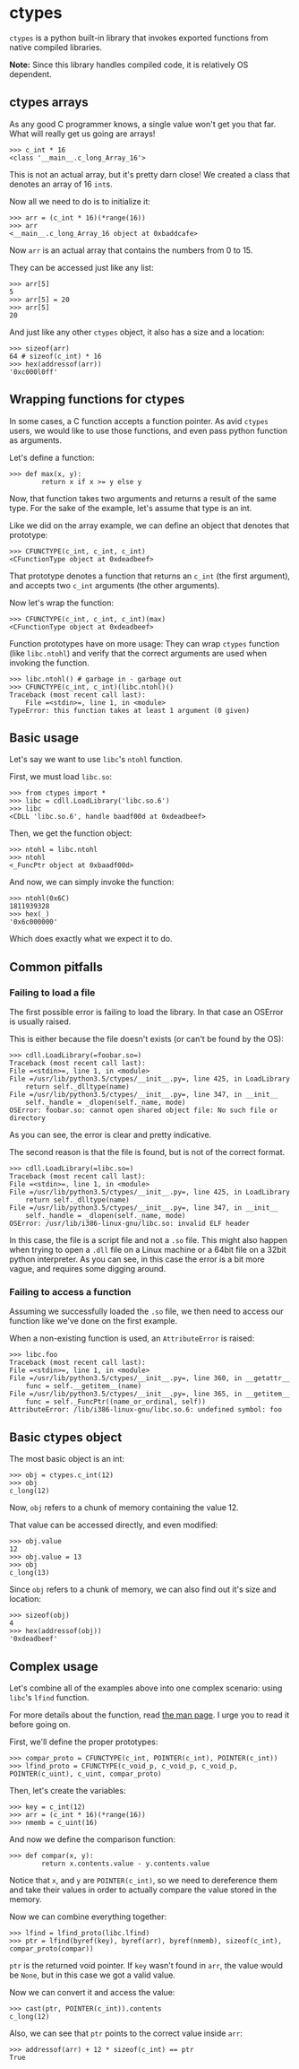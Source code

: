 # ctypes


`ctypes` is a python built-in library that invokes exported functions from native compiled libraries.

**Note:** Since this library handles compiled code, it is relatively OS dependent.



## ctypes arrays


As any good C programmer knows, a single value won't get you that far. What will really get us going are arrays!

```
>>> c_int * 16
<class '__main__.c_long_Array_16'>

```

This is not an actual array, but it's pretty darn close! We created a class that denotes an array of 16 `int`s.

Now all we need to do is to initialize it:

```
>>> arr = (c_int * 16)(*range(16))
>>> arr
<__main__.c_long_Array_16 object at 0xbaddcafe>

```

Now `arr` is an actual array that contains the numbers from 0 to 15.

They can be accessed just like any list:

```
>>> arr[5]
5
>>> arr[5] = 20
>>> arr[5]
20

```

And just like any other `ctypes` object, it also has a size and a location:

```
>>> sizeof(arr)
64 # sizeof(c_int) * 16
>>> hex(addressof(arr))
'0xc000l0ff'

```



## Wrapping functions for ctypes


In some cases, a C function accepts a function pointer. As avid `ctypes` users, we would like to use those functions, and even pass python function as arguments.

Let's define a function:

```
>>> def max(x, y):
        return x if x >= y else y

```

Now, that function takes two arguments and returns a result of the same type. For the sake of the example, let's assume that type is an int.

Like we did on the array example, we can define an object that denotes that prototype:

```
>>> CFUNCTYPE(c_int, c_int, c_int)
<CFunctionType object at 0xdeadbeef>

```

That prototype denotes a function that returns an `c_int` (the first argument), and accepts two `c_int` arguments (the other arguments).

Now let's wrap the function:

```
>>> CFUNCTYPE(c_int, c_int, c_int)(max)
<CFunctionType object at 0xdeadbeef>

```

Function prototypes have on more usage: They can wrap `ctypes` function (like `libc.ntohl`) and verify that the correct arguments are used when invoking the function.

```
>>> libc.ntohl() # garbage in - garbage out
>>> CFUNCTYPE(c_int, c_int)(libc.ntohl)()
Traceback (most recent call last):
    File =<stdin>=, line 1, in <module>
TypeError: this function takes at least 1 argument (0 given)

```



## Basic usage


Let's say we want to use `libc`'s `ntohl` function.

First, we must load `libc.so`:

```
>>> from ctypes import *
>>> libc = cdll.LoadLibrary('libc.so.6')
>>> libc
<CDLL 'libc.so.6', handle baadf00d at 0xdeadbeef>

```

Then, we get the function object:

```
>>> ntohl = libc.ntohl
>>> ntohl
<_FuncPtr object at 0xbaadf00d>

```

And now, we can simply invoke the function:

```
>>> ntohl(0x6C)
1811939328
>>> hex(_)
'0x6c000000'

```

Which does exactly what we expect it to do.



## Common pitfalls


### Failing to load a file

The first possible error is failing to load the library. In that case an OSError is usually raised.

This is either because the file doesn't exists (or can't be found by the OS):

```
>>> cdll.LoadLibrary(=foobar.so=)
Traceback (most recent call last):
File =<stdin>=, line 1, in <module>
File =/usr/lib/python3.5/ctypes/__init__.py=, line 425, in LoadLibrary
    return self._dlltype(name)
File =/usr/lib/python3.5/ctypes/__init__.py=, line 347, in __init__
    self._handle = _dlopen(self._name, mode)
OSError: foobar.so: cannot open shared object file: No such file or directory

```

As you can see, the error is clear and pretty indicative.

The second reason is that the file is found, but is not of the correct format.

```
>>> cdll.LoadLibrary(=libc.so=)
Traceback (most recent call last):
File =<stdin>=, line 1, in <module>
File =/usr/lib/python3.5/ctypes/__init__.py=, line 425, in LoadLibrary
    return self._dlltype(name)
File =/usr/lib/python3.5/ctypes/__init__.py=, line 347, in __init__
    self._handle = _dlopen(self._name, mode)
OSError: /usr/lib/i386-linux-gnu/libc.so: invalid ELF header

```

In this case, the file is a script file and not a `.so` file. This might also happen when trying to open a `.dll` file on a Linux machine or a 64bit file on a 32bit python interpreter. As you can see, in this case the error is a bit more vague, and requires some digging around.

### Failing to access a function

Assuming we successfully loaded the `.so` file, we then need to access our function like we've done on the first example.

When a non-existing function is used, an `AttributeError` is raised:

```
>>> libc.foo
Traceback (most recent call last):
File =<stdin>=, line 1, in <module>
File =/usr/lib/python3.5/ctypes/__init__.py=, line 360, in __getattr__
    func = self.__getitem__(name)
File =/usr/lib/python3.5/ctypes/__init__.py=, line 365, in __getitem__
    func = self._FuncPtr((name_or_ordinal, self))
AttributeError: /lib/i386-linux-gnu/libc.so.6: undefined symbol: foo

```



## Basic ctypes object


The most basic object is an int:

```
>>> obj = ctypes.c_int(12)
>>> obj
c_long(12)

```

Now, `obj` refers to a chunk of memory containing the value 12.

That value can be accessed directly, and even modified:

```
>>> obj.value
12
>>> obj.value = 13
>>> obj
c_long(13)

```

Since `obj` refers to a chunk of memory, we can also find out it's size and location:

```
>>> sizeof(obj)
4
>>> hex(addressof(obj))
'0xdeadbeef'

```



## Complex usage


Let's combine all of the examples above into one complex scenario: using `libc`'s `lfind` function.

For more details about the function, read [the man page](https://linux.die.net/man/3/lfind). I urge you to read it before going on.

First, we'll define the proper prototypes:

```
>>> compar_proto = CFUNCTYPE(c_int, POINTER(c_int), POINTER(c_int))
>>> lfind_proto = CFUNCTYPE(c_void_p, c_void_p, c_void_p, POINTER(c_uint), c_uint, compar_proto)

```

Then, let's create the variables:

```
>>> key = c_int(12)
>>> arr = (c_int * 16)(*range(16))
>>> nmemb = c_uint(16)

```

And now we define the comparison function:

```
>>> def compar(x, y):
        return x.contents.value - y.contents.value

```

Notice that `x`, and `y` are `POINTER(c_int)`, so we need to dereference them and take their values in order to actually compare the value stored in the memory.

Now we can combine everything together:

```
>>> lfind = lfind_proto(libc.lfind)
>>> ptr = lfind(byref(key), byref(arr), byref(nmemb), sizeof(c_int), compar_proto(compar))

```

`ptr` is the returned void pointer. If `key` wasn't found in `arr`, the value would be `None`, but in this case we got a valid value.

Now we can convert it and access the value:

```
>>> cast(ptr, POINTER(c_int)).contents
c_long(12)

```

Also, we can see that `ptr` points to the correct value inside `arr`:

```
>>> addressof(arr) + 12 * sizeof(c_int) == ptr
True

```


